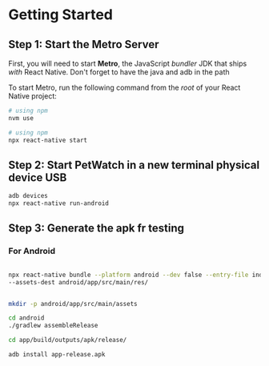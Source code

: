 # Getting Started

## Step 1: Start the Metro Server

First, you will need to start **Metro**, the JavaScript _bundler_ JDK that ships _with_ React Native.
Don't forget to have the java and adb in the path

To start Metro, run the following command from the _root_ of your React Native project:

```bash
# using npm
nvm use
```

```bash
# using npm
npx react-native start
```

## Step 2: Start PetWatch in a new terminal physical device USB

```bash
adb devices
npx react-native run-android
```

## Step 3: Generate the apk fr testing

### For Android

```bash

npx react-native bundle --platform android --dev false --entry-file index.js --bundle-output android/app/src/main/assets/index.android.bundle
--assets-dest android/app/src/main/res/


mkdir -p android/app/src/main/assets

cd android
./gradlew assembleRelease

cd app/build/outputs/apk/release/

adb install app-release.apk

```
